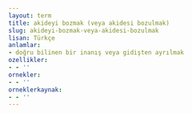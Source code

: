 ```yaml
---
layout: term
title: akideyi bozmak (veya akidesi bozulmak)
slug: akideyi-bozmak-veya-akidesi-bozulmak
lisan: Türkçe
anlamlar:
- doğru bilinen bir inanış veya gidişten ayrılmak
ozellikler:
- - ''
ornekler:
- - ''
orneklerkaynak:
- - ''
---
```

